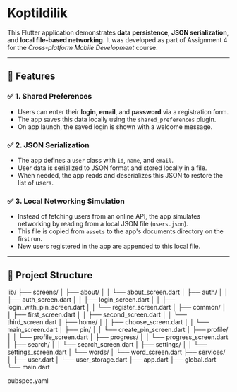 # Koptildilik

This Flutter application demonstrates **data persistence**, **JSON serialization**, and **local file-based networking**. It was developed as part of Assignment 4 for the _Cross-platform Mobile Development_ course.

---

## 📱 Features

### ✅ 1. Shared Preferences
- Users can enter their **login**, **email**, and **password** via a registration form.
- The app saves this data locally using the `shared_preferences` plugin.
- On app launch, the saved login is shown with a welcome message.

### ✅ 2. JSON Serialization
- The app defines a `User` class with `id`, `name`, and `email`.
- User data is serialized to JSON format and stored locally in a file.
- When needed, the app reads and deserializes this JSON to restore the list of users.

### ✅ 3. Local Networking Simulation
- Instead of fetching users from an online API, the app simulates networking by reading from a local JSON file (`users.json`).
- This file is copied from `assets` to the app's documents directory on the first run.
- New users registered in the app are appended to this local file.

---

## 📂 Project Structure
lib/
├── screens/
│   ├── about/
│   │   └── about_screen.dart
│   ├── auth/
│   │   ├── auth_screen.dart
│   │   ├── login_screen.dart
│   │   ├── login_with_pin_screen.dart
│   │   └── register_screen.dart
│   ├── common/
│   │   ├── first_screen.dart
│   │   ├── second_screen.dart
│   │   └── third_screen.dart
│   ├── home/
│   │   ├── choose_screen.dart
│   │   └── main_screen.dart
│   ├── pin/
│   │   └── create_pin_screen.dart
│   ├── profile/
│   │   └── profile_screen.dart
│   ├── progress/
│   │   └── progress_screen.dart
│   ├── search/
│   │   └── search_screen.dart
│   ├── settings/
│   │   └── settings_screen.dart
│   └── words/
│       └── word_screen.dart
├── services/
│   ├── user.dart
│   └── user_storage.dart
├── app.dart
├── global.dart
└── main.dart

pubspec.yaml
         

